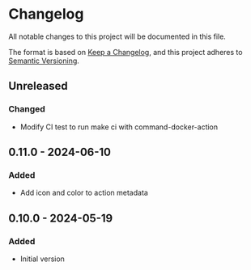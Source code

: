 # Changelog

All notable changes to this project will be documented in this file.

The format is based on [Keep a Changelog](https://keepachangelog.com/en/1.0.0/),
and this project adheres to [Semantic Versioning](https://semver.org/spec/v2.0.0.html).

## Unreleased

### Changed
- Modify CI test to run make ci with command-docker-action

## 0.11.0 - 2024-06-10
### Added
- Add icon and color to action metadata

## 0.10.0 - 2024-05-19
### Added
- Initial version
